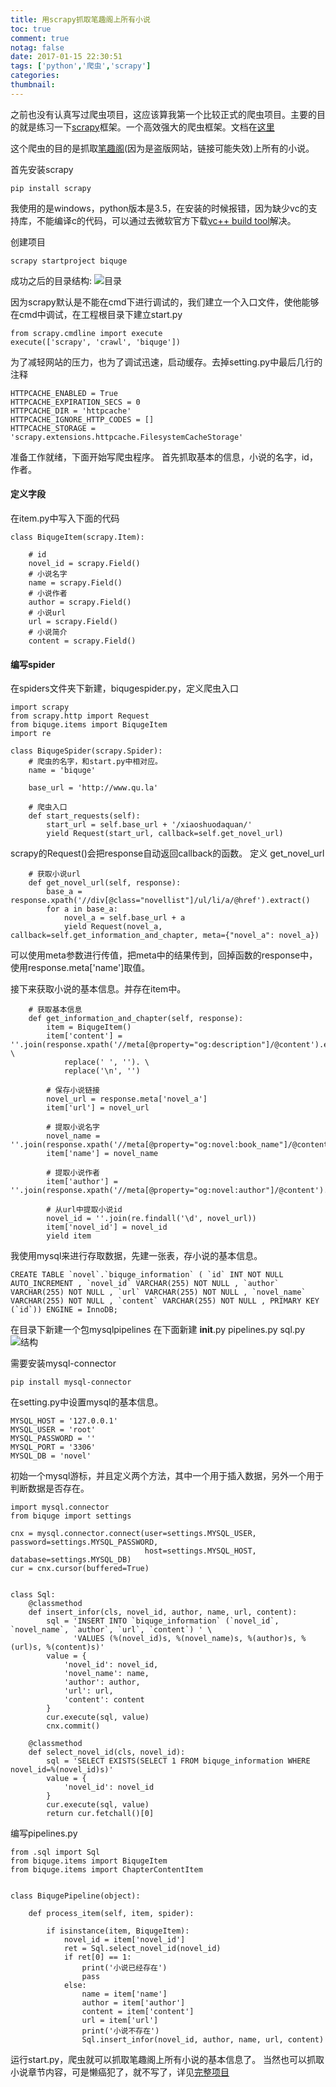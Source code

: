 ```yaml
---
title: 用scrapy抓取笔趣阁上所有小说
toc: true
comment: true
notag: false
date: 2017-01-15 22:30:51
tags: ['python','爬虫','scrapy']
categories:
thumbnail:
---
```

之前也没有认真写过爬虫项目，这应该算我第一个比较正式的爬虫项目。主要的目的就是练习一下[scrapy](https://scrapy.org/)框架。一个高效强大的爬虫框架。文档在[这里](https://doc.scrapy.org/en/0.24/)

这个爬虫的目的是抓取[笔趣阁](http://www.qu.la/)(因为是盗版网站，链接可能失效)上所有的小说。

首先安装scrapy
```
pip install scrapy
```
我使用的是windows，python版本是3.5，在安装的时候报错，因为缺少vc的支持库，不能编译c的代码，可以通过去微软官方下载[vc++ build tool](http://landinghub.visualstudio.com/visual-cpp-build-tools)解决。

创建项目
```
scrapy startproject biquge
```
成功之后的目录结构:
![目录](/imgs/2017115/1.png)

因为scrapy默认是不能在cmd下进行调试的，我们建立一个入口文件，使他能够在cmd中调试，在工程根目录下建立start.py
```
from scrapy.cmdline import execute
execute(['scrapy', 'crawl', 'biquge'])
```
为了减轻网站的压力，也为了调试迅速，启动缓存。去掉setting.py中最后几行的注释
```
HTTPCACHE_ENABLED = True
HTTPCACHE_EXPIRATION_SECS = 0
HTTPCACHE_DIR = 'httpcache'
HTTPCACHE_IGNORE_HTTP_CODES = []
HTTPCACHE_STORAGE = 'scrapy.extensions.httpcache.FilesystemCacheStorage'
```
准备工作就绪，下面开始写爬虫程序。
首先抓取基本的信息，小说的名字，id，作者。
#### 定义字段
在item.py中写入下面的代码
```
class BiqugeItem(scrapy.Item):

    # id
    novel_id = scrapy.Field()
    # 小说名字
    name = scrapy.Field()
    # 小说作者
    author = scrapy.Field()
    # 小说url
    url = scrapy.Field()
    # 小说简介
    content = scrapy.Field()
 ```
#### 编写spider
在spiders文件夹下新建，biqugespider.py，定义爬虫入口
```
import scrapy
from scrapy.http import Request
from biquge.items import BiqugeItem
import re

class BiqugeSpider(scrapy.Spider):
    # 爬虫的名字，和start.py中相对应。
    name = 'biquge'
    
    base_url = 'http://www.qu.la'

    # 爬虫入口
    def start_requests(self):
        start_url = self.base_url + '/xiaoshuodaquan/'
        yield Request(start_url, callback=self.get_novel_url)
```

scrapy的Request()会把response自动返回callback的函数。
定义 get_novel_url
```
    # 获取小说url
    def get_novel_url(self, response):
        base_a = response.xpath('//div[@class="novellist"]/ul/li/a/@href').extract()
        for a in base_a:
            novel_a = self.base_url + a
            yield Request(novel_a, callback=self.get_information_and_chapter, meta={"novel_a": novel_a})
```
可以使用meta参数进行传值，把meta中的结果传到，回掉函数的response中，使用response.meta['name']取值。

接下来获取小说的基本信息。并存在item中。
```
    # 获取基本信息
    def get_information_and_chapter(self, response):
        item = BiqugeItem()
        item['content'] = ''.join(response.xpath('//meta[@property="og:description"]/@content').extract()). \
            replace(' ', ''). \
            replace('\n', '')

        # 保存小说链接
        novel_url = response.meta['novel_a']
        item['url'] = novel_url

        # 提取小说名字
        novel_name = ''.join(response.xpath('//meta[@property="og:novel:book_name"]/@content').extract())
        item['name'] = novel_name

        # 提取小说作者
        item['author'] = ''.join(response.xpath('//meta[@property="og:novel:author"]/@content').extract())

        # 从url中提取小说id
        novel_id = ''.join(re.findall('\d', novel_url))
        item['novel_id'] = novel_id
        yield item
```

我使用mysql来进行存取数据，先建一张表，存小说的基本信息。

```
CREATE TABLE `novel`.`biquge_information` ( `id` INT NOT NULL AUTO_INCREMENT , `novel_id` VARCHAR(255) NOT NULL , `author` VARCHAR(255) NOT NULL , `url` VARCHAR(255) NOT NULL , `novel_name` VARCHAR(255) NOT NULL , `content` VARCHAR(255) NOT NULL , PRIMARY KEY (`id`)) ENGINE = InnoDB;
```

在目录下新建一个包mysqlpipelines 在下面新建 __init__.py pipelines.py  sql.py  
![结构](/imgs/2017115/1.png)

需要安装mysql-connector
```
pip install mysql-connector
```
在setting.py中设置mysql的基本信息。
```
MYSQL_HOST = '127.0.0.1'
MYSQL_USER = 'root'
MYSQL_PASSWORD = ''
MYSQL_PORT = '3306'
MYSQL_DB = 'novel'
```
初始一个mysql游标，并且定义两个方法，其中一个用于插入数据，另外一个用于判断数据是否存在。

```
import mysql.connector
from biquge import settings

cnx = mysql.connector.connect(user=settings.MYSQL_USER, password=settings.MYSQL_PASSWORD,
                              host=settings.MYSQL_HOST, database=settings.MYSQL_DB)
cur = cnx.cursor(buffered=True)


class Sql:
    @classmethod
    def insert_infor(cls, novel_id, author, name, url, content):
        sql = 'INSERT INTO `biquge_information` (`novel_id`, `novel_name`, `author`, `url`, `content`) ' \
              'VALUES (%(novel_id)s, %(novel_name)s, %(author)s, %(url)s, %(content)s)'
        value = {
            'novel_id': novel_id,
            'novel_name': name,
            'author': author,
            'url': url,
            'content': content
        }
        cur.execute(sql, value)
        cnx.commit()

    @classmethod
    def select_novel_id(cls, novel_id):
        sql = 'SELECT EXISTS(SELECT 1 FROM biquge_information WHERE novel_id=%(novel_id)s)'
        value = {
            'novel_id': novel_id
        }
        cur.execute(sql, value)
        return cur.fetchall()[0]
```
编写pipelines.py

```
from .sql import Sql
from biquge.items import BiqugeItem
from biquge.items import ChapterContentItem


class BiqugePipeline(object):

    def process_item(self, item, spider):

        if isinstance(item, BiqugeItem):
            novel_id = item['novel_id']
            ret = Sql.select_novel_id(novel_id)
            if ret[0] == 1:
                print('小说已经存在')
                pass
            else:
                name = item['name']
                author = item['author']
                content = item['content']
                url = item['url']
                print('小说不存在')
                Sql.insert_infor(novel_id, author, name, url, content)
```
运行start.py，爬虫就可以抓取笔趣阁上所有小说的基本信息了。
当然也可以抓取小说章节内容，可是懒癌犯了，就不写了，详见[完整项目](https://github.com/lylllcc/biquge.git)